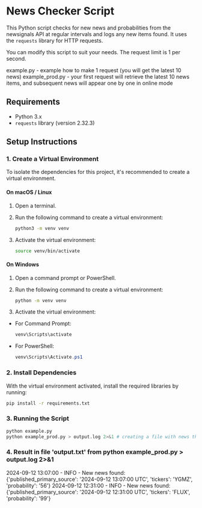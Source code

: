 # News Checker Script

This Python script checks for new news and probabilities from the newsignals API at regular intervals and logs any new items found. It uses the `requests` library for HTTP requests.

You can modify this script to suit your needs. The request limit is 1 per second.

example.py - example how to make 1 request (you will get the latest 10 news)
example_prod.py - your first request will retrieve the latest 10 news items, and subsequent news will appear one by one in online mode

## Requirements

- Python 3.x
- `requests` library (version 2.32.3)

## Setup Instructions

### 1. Create a Virtual Environment

To isolate the dependencies for this project, it's recommended to create a virtual environment.

#### On macOS / Linux

1. Open a terminal.
2. Run the following command to create a virtual environment:

    ```bash
    python3 -m venv venv
    ```

3. Activate the virtual environment:

    ```bash
    source venv/bin/activate
    ```

#### On Windows

1. Open a command prompt or PowerShell.
2. Run the following command to create a virtual environment:

    ```bash
    python -m venv venv
    ```

3. Activate the virtual environment:

- For Command Prompt:

    ```cmd
    venv\Scripts\activate
    ```

- For PowerShell:

    ```powershell
    venv\Scripts\Activate.ps1
    ```

### 2. Install Dependencies

With the virtual environment activated, install the required libraries by running:

```bash
pip install -r requirements.txt
```

### 3. Running the Script

```bash
python example.py
python example_prod.py > output.log 2>&1 # creating a file with news that is regularly updated online
```
### 4. Result in file 'output.txt' from python example_prod.py > output.log 2>&1 

2024-09-12 13:07:00 - INFO - New news found: {'published_primary_source': '2024-09-12 13:07:00 UTC', 'tickers': 'YGMZ', 'probability': '56'}
2024-09-12 12:31:00 - INFO - New news found: {'published_primary_source': '2024-09-12 12:31:00 UTC', 'tickers': 'FLUX', 'probability': '99'}

